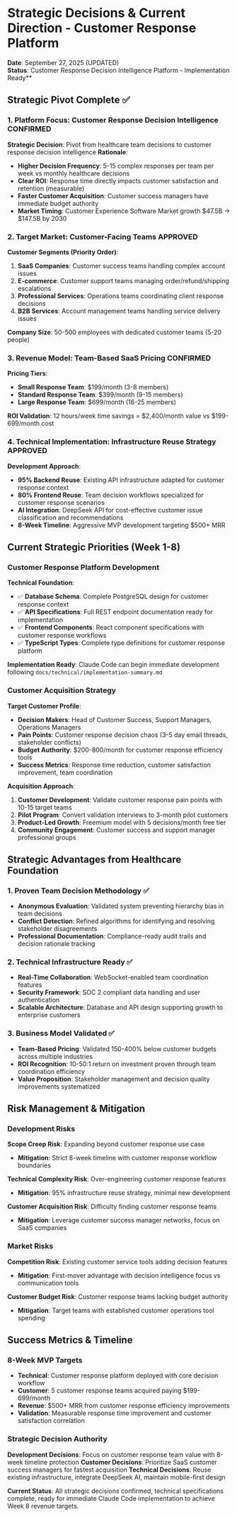# Strategic Decisions & Current Direction - Customer Response Platform

**Date**: September 27, 2025 (UPDATED)  
**Status**: Customer Response Decision Intelligence Platform - Implementation Ready**

## Strategic Pivot Complete ✅

### 1. Platform Focus: Customer Response Decision Intelligence CONFIRMED
**Strategic Decision**: Pivot from healthcare team decisions to customer response decision intelligence
**Rationale**: 
- **Higher Decision Frequency**: 5-15 complex responses per team per week vs monthly healthcare decisions
- **Clear ROI**: Response time directly impacts customer satisfaction and retention (measurable)
- **Faster Customer Acquisition**: Customer success managers have immediate budget authority
- **Market Timing**: Customer Experience Software Market growth $47.5B → $147.5B by 2030

### 2. Target Market: Customer-Facing Teams APPROVED
**Customer Segments (Priority Order)**:
1. **SaaS Companies**: Customer success teams handling complex account issues
2. **E-commerce**: Customer support teams managing order/refund/shipping escalations  
3. **Professional Services**: Operations teams coordinating client response decisions
4. **B2B Services**: Account management teams handling service delivery issues

**Company Size**: 50-500 employees with dedicated customer teams (5-20 people)

### 3. Revenue Model: Team-Based SaaS Pricing CONFIRMED
**Pricing Tiers**:
- **Small Response Team**: $199/month (3-8 members)
- **Standard Response Team**: $399/month (9-15 members)  
- **Large Response Team**: $699/month (16-25 members)

**ROI Validation**: 12 hours/week time savings = $2,400/month value vs $199-699/month cost

### 4. Technical Implementation: Infrastructure Reuse Strategy APPROVED
**Development Approach**: 
- **95% Backend Reuse**: Existing API infrastructure adapted for customer response context
- **80% Frontend Reuse**: Team decision workflows specialized for customer response scenarios
- **AI Integration**: DeepSeek API for cost-effective customer issue classification and recommendations
- **8-Week Timeline**: Aggressive MVP development targeting $500+ MRR

## Current Strategic Priorities (Week 1-8)

### Customer Response Platform Development
**Technical Foundation**:
- ✅ **Database Schema**: Complete PostgreSQL design for customer response context
- ✅ **API Specifications**: Full REST endpoint documentation ready for implementation
- ✅ **Frontend Components**: React component specifications with customer response workflows
- ✅ **TypeScript Types**: Complete type definitions for customer response platform

**Implementation Ready**: Claude Code can begin immediate development following `docs/technical/implementation-summary.md`

### Customer Acquisition Strategy
**Target Customer Profile**:
- **Decision Makers**: Head of Customer Success, Support Managers, Operations Managers
- **Pain Points**: Customer response decision chaos (3-5 day email threads, stakeholder conflicts)
- **Budget Authority**: $200-800/month for customer response efficiency tools
- **Success Metrics**: Response time reduction, customer satisfaction improvement, team coordination

**Acquisition Approach**:
1. **Customer Development**: Validate customer response pain points with 10-15 target teams
2. **Pilot Program**: Convert validation interviews to 3-month pilot customers
3. **Product-Led Growth**: Freemium model with 5 decisions/month free tier
4. **Community Engagement**: Customer success and support manager professional groups

## Strategic Advantages from Healthcare Foundation

### 1. Proven Team Decision Methodology ✅
- **Anonymous Evaluation**: Validated system preventing hierarchy bias in team decisions
- **Conflict Detection**: Refined algorithms for identifying and resolving stakeholder disagreements
- **Professional Documentation**: Compliance-ready audit trails and decision rationale tracking

### 2. Technical Infrastructure Ready ✅
- **Real-Time Collaboration**: WebSocket-enabled team coordination features
- **Security Framework**: SOC 2 compliant data handling and user authentication
- **Scalable Architecture**: Database and API design supporting growth to enterprise customers

### 3. Business Model Validated ✅
- **Team-Based Pricing**: Validated 150-400% below customer budgets across multiple industries
- **ROI Recognition**: 10-50:1 return on investment proven through team coordination efficiency
- **Value Proposition**: Stakeholder management and decision quality improvements systematized

## Risk Management & Mitigation

### Development Risks
**Scope Creep Risk**: Expanding beyond customer response use case
- **Mitigation**: Strict 8-week timeline with customer response workflow boundaries

**Technical Complexity Risk**: Over-engineering customer response features
- **Mitigation**: 95% infrastructure reuse strategy, minimal new development

**Customer Acquisition Risk**: Difficulty finding customer response teams
- **Mitigation**: Leverage customer success manager networks, focus on SaaS companies

### Market Risks
**Competition Risk**: Existing customer service tools adding decision features
- **Mitigation**: First-mover advantage with decision intelligence focus vs communication tools

**Customer Budget Risk**: Customer response teams lacking budget authority
- **Mitigation**: Target teams with established customer operations tool spending

## Success Metrics & Timeline

### 8-Week MVP Targets
- **Technical**: Customer response platform deployed with core decision workflow
- **Customer**: 5 customer response teams acquired paying $199-699/month
- **Revenue**: $500+ MRR from customer response efficiency improvements
- **Validation**: Measurable response time improvement and customer satisfaction correlation

### Strategic Decision Authority
**Development Decisions**: Focus on customer response team value with 8-week timeline protection
**Customer Decisions**: Prioritize SaaS customer success managers for fastest acquisition
**Technical Decisions**: Reuse existing infrastructure, integrate DeepSeek AI, maintain mobile-first design

**Current Status**: All strategic decisions confirmed, technical specifications complete, ready for immediate Claude Code implementation to achieve Week 8 revenue targets.
